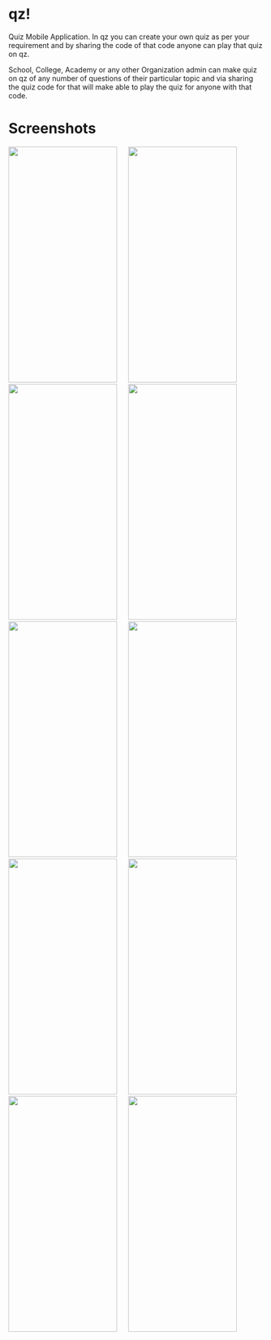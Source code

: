 # qz!
Quiz Mobile Application.
In qz you can create your own quiz as per your requirement and by sharing the code of that code anyone can play that quiz on qz.

School, College, Academy or any other Organization admin can make quiz on qz of any number of questions of their particular topic and via sharing the quiz code for that will make able to play the quiz for anyone with that code.

# Screenshots
<img src="https://github.com/JigneshRathod31/qz/assets/95960973/2c68b5cb-5571-4e06-906f-8dbee59b6e7c" width="214" height="464" />  &emsp;
<img src="https://github.com/JigneshRathod31/qz/assets/95960973/3bafbbb4-467e-4f42-aa17-623a1b21dbe6" width="214" height="464" />  &emsp;
<img src="https://github.com/JigneshRathod31/qz/assets/95960973/e95ae32d-c9df-4413-99ef-f2de366bb012" width="214" height="464" />  &emsp;
<img src="https://github.com/JigneshRathod31/qz/assets/95960973/be4b6933-97d9-43fe-8399-7824355c6abd" width="214" height="464" />  
<img src="https://github.com/JigneshRathod31/qz/assets/95960973/8b6b1c29-856d-45ec-a25d-db0be6a7a9b7" width="214" height="464" />  &emsp;
<img src="https://github.com/JigneshRathod31/qz/assets/95960973/abd28889-7252-4a2f-82dc-38998eccb0e7" width="214" height="464" />  &emsp;
<img src="https://github.com/JigneshRathod31/qz/assets/95960973/05fde817-2c32-4cbe-aa04-a1c24655d8e6" width="214" height="464" />  &emsp;
<img src="https://github.com/JigneshRathod31/qz/assets/95960973/48147226-3bc8-43c4-9b06-98ab8e87b0ee" width="214" height="464" />  
<img src="https://github.com/JigneshRathod31/qz/assets/95960973/62da8e30-2c3c-428b-ada8-a270c026c0dd" width="214" height="464" />  &emsp;
<img src="https://github.com/JigneshRathod31/qz/assets/95960973/e1b71c06-ab48-4ce7-a411-429e7fb7caff" width="214" height="464" />










